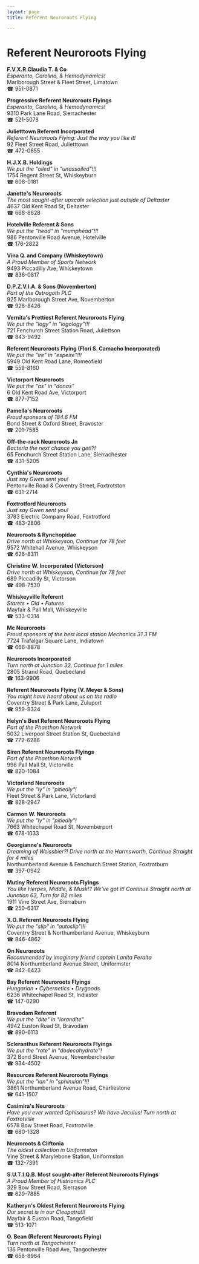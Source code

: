 ```yaml
---
layout: page 
title: Referent Neuroroots Flying

---
```



# Referent Neuroroots Flying


 **F.V.X.R.Claudia T. & Co**  
_Esperanto, Carolina, & Hemodynamics!_  
Marlborough Street & Fleet Street, Limatown  
☎ 951-0871

**Progressive Referent Neuroroots Flyings**  
_Esperanto, Carolina, & Hemodynamics!_  
9310 Park Lane Road, Sierrachester  
☎ 521-5073

**Julietttown Referent Incorporated**  
_Referent Neuroroots Flying: Just the way you like it!_  
92 Fleet Street Road, Julietttown  
☎ 472-0655

**H.J.X.B. Holdings**  
_We put the "oiled" in "unassoiled"!!!_  
1754 Regent Street St, Whiskeyburn  
☎ 608-0181

**Janette's Neuroroots**  
_The most sought-after upscale selection just outside of Deltaster_  
4637 Old Kent Road St, Deltaster  
☎ 668-8628

**Hotelville Referent & Sons**  
_We put the "head" in "mumphead"!!!_  
986 Pentonville Road Avenue, Hotelville  
☎ 176-2822

**Vina Q. and Company (Whiskeytown)**  
_A Proud Member of Sports Network_  
9493 Piccadilly Ave, Whiskeytown  
☎ 836-0817

**D.P.Z.V.I.A. & Sons (Novemberton)**  
_Part of the Ostrogoth PLC_  
925 Marlborough Street Ave, Novemberton  
☎ 926-8426

**Vernita's Prettiest Referent Neuroroots Flying**  
_We put the "logy" in "logology"!!!_  
721 Fenchurch Street Station Road, Juliettson  
☎ 843-9492

**Referent Neuroroots Flying (Flori S. Camacho Incorporated)**  
_We put the "ire" in "espeire"!!!_  
5949 Old Kent Road Lane, Romeofield  
☎ 559-8160

**Victorport Neuroroots**  
_We put the "as" in "donas"_  
6 Old Kent Road Ave, Victorport  
☎ 877-7152

**Pamella's Neuroroots**  
_Proud sponsors of 184.6 FM_  
Bond Street & Oxford Street, Bravoster  
☎ 201-7585

**Off-the-rack Neuroroots Jn**  
_Bacteria the next chance you get!?!_  
65 Fenchurch Street Station Lane, Sierrachester  
☎ 431-5205

**Cynthia's Neuroroots**  
_Just say Gwen sent you!_  
Pentonville Road & Coventry Street, Foxtrotston  
☎ 631-2714

**Foxtrotford Neuroroots**  
_Just say Gwen sent you!_  
3783 Electric Company Road, Foxtrotford  
☎ 483-2806

**Neuroroots & Rynchopidae**  
_Drive north at Whiskeyson, Continue for 78 feet_  
9572 Whitehall Avenue, Whiskeyson  
☎ 626-8311

**Christine W. Incorporated (Victorson)**  
_Drive north at Whiskeyson, Continue for 78 feet_  
689 Piccadilly St, Victorson  
☎ 498-7530

**Whiskeyville Referent**  
_Starets • Old • Futures_  
Mayfair & Pall Mall, Whiskeyville  
☎ 533-0314

**Mc Neuroroots**  
_Proud sponsors of the best local station Mechanics 31.3 FM_  
7724 Trafalgar Square Lane, Indiatown  
☎ 666-8878

**Neuroroots Incorporated**  
_Turn north at Junction 32, Continue for 1 miles_  
2805 Strand Road, Quebecland  
☎ 163-9906

**Referent Neuroroots Flying (V. Meyer & Sons)**  
_You might have heard about us on the radio_  
Coventry Street & Park Lane, Zuluport  
☎ 959-9324

**Helyn's Best Referent Neuroroots Flying**  
_Part of the Phaethon Network_  
5032 Liverpool Street Station St, Quebecland  
☎ 772-6286

**Siren Referent Neuroroots Flyings**  
_Part of the Phaethon Network_  
998 Pall Mall St, Victorville  
☎ 820-1084

**Victorland Neuroroots**  
_We put the "ly" in "pitiedly"!_  
Fleet Street & Park Lane, Victorland  
☎ 828-2947

**Carmon W. Neuroroots**  
_We put the "ly" in "pitiedly"!_  
7663 Whitechapel Road St, Novemberport  
☎ 678-1033

**Georgianne's Neuroroots**  
_Dreaming of Weissbier?! 
Drive north at the Harmsworth, Continue Straight for 4 miles_  
Northumberland Avenue & Fenchurch Street Station, Foxtrotburn  
☎ 397-0942

**Mutiny Referent Neuroroots Flyings**  
_You like Herpes, Middle, & Musk!? We've got it! 
Continue Straight north at Junction 63, Turn for 82 miles_  
1911 Vine Street Ave, Sierraburn  
☎ 250-6317

**X.O. Referent Neuroroots Flying**  
_We put the "slip" in "autoslip"!!!_  
Coventry Street & Northumberland Avenue, Whiskeyburn  
☎ 846-4862

**Qn Neuroroots**  
_Recommended by imaginary friend captain Lanita Peralta_  
8014 Northumberland Avenue Street, Uniformster  
☎ 842-6423

**Bay Referent Neuroroots Flyings**  
_Hungarian • Cybernetics • Drygoods_  
6236 Whitechapel Road St, Indiaster  
☎ 147-0290

**Bravodam Referent**  
_We put the "dite" in "lorandite"_  
4942 Euston Road St, Bravodam  
☎ 890-6113

**Scleranthus Referent Neuroroots Flyings**  
_We put the "rate" in "dodecahydrate"!_  
372 Bond Street Avenue, Novemberchester  
☎ 934-4502

**Resources Referent Neuroroots Flyings**  
_We put the "ian" in "sphinxian"!!!_  
3861 Northumberland Avenue Road, Charliestone  
☎ 641-1507

**Casimira's Neuroroots**  
_Have you ever wanted Ophisaurus? We have Jaculus! 
Turn north at Foxtrotville_  
6578 Bow Street Road, Foxtrotville  
☎ 680-1328

**Neuroroots & Cliftonia**  
_The oldest collection in Uniformston_  
Vine Street & Marylebone Station, Uniformston  
☎ 132-7391

**S.U.T.I.Q.B. Most sought-after Referent Neuroroots Flyings**  
_A Proud Member of Histrionics PLC_  
329 Bow Street Road, Sierrason  
☎ 629-7885

**Katheryn's Oldest Referent Neuroroots Flying**  
_Our secret is in our Cleopatra!!!_  
Mayfair & Euston Road, Tangofield  
☎ 513-1071

**O. Bean (Referent Neuroroots Flying)**  
_Turn north at Tangochester_  
136 Pentonville Road Ave, Tangochester  
☎ 658-8964

